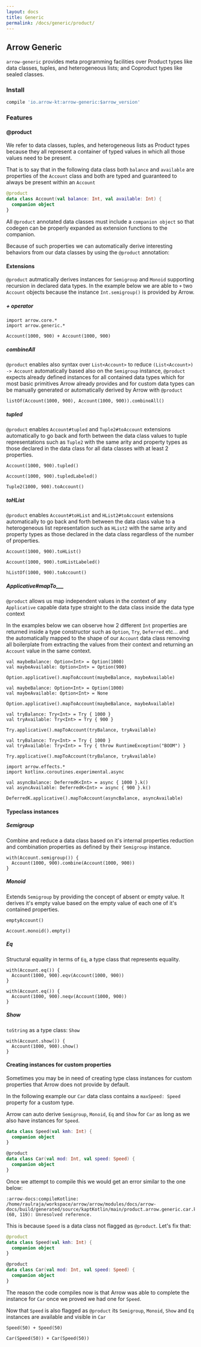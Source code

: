 ```yaml
---
layout: docs
title: Generic
permalink: /docs/generic/product/
---
```


## Arrow Generic

`arrow-generic` provides meta programming facilities over Product types like data classes, tuples, and heterogeneous lists; and Coproduct types like sealed classes.

### Install 

```groovy
compile 'io.arrow-kt:arrow-generic:$arrow_version'
```

### Features

#### @product

We refer to data classes, tuples, and heterogeneous lists as Product types because they all represent a container of typed values in which all those values need to be present.

That is to say that in the following data class both `balance` and `available` are properties of the `Account` class and both are typed and guaranteed to always be present within an `Account`

```kotlin
@product
data class Account(val balance: Int, val available: Int) {
  companion object
}
```

All `@product` annotated data classes must include a `companion object` so that codegen can be properly expanded as extension functions to the companion.

Because of such properties we can automatically derive interesting behaviors from our data classes by using the `@product` annotation:

#### Extensions

`@product` autmatically derives instances for `Semigroup` and `Monoid` supporting recursion in declared data types. In the example below we are able to `+` two `Account` objects because the instance `Int.semigroup()` is provided by Arrow.

##### + operator

```kotlin:ank
import arrow.core.*
import arrow.generic.*

Account(1000, 900) + Account(1000, 900)
```

##### combineAll

`@product` enables also syntax over `List<Account>` to reduce `(List<Account>) -> Account` automatically based also on the `Semigroup` instance, `@product` expects already defined instances for all contained data types which for most basic primitives Arrow already provides and for custom data types can be manually generated or automatically derived by Arrow with `@product`

```kotlin:ank
listOf(Account(1000, 900), Account(1000, 900)).combineAll()
```

##### tupled

`@product` enables `Account#tupled` and `Tuple2#toAccount` extensions automatically to go back and forth between the data class values to tuple representations such as `Tuple2` with the same arity and property types as those declared in the data class for all data classes with at least 2 properties.

```kotlin:ank
Account(1000, 900).tupled()
```

```kotlin:ank
Account(1000, 900).tupledLabeled()
```

```kotlin:ank
Tuple2(1000, 900).toAccount()
```

##### toHList

`@product` enables `Account#toHList` and `HList2#toAccount` extensions automatically to go back and forth between the data class value to a heterogeneous list representation such as `HList2` with the same arity and property types as those declared in the data class regardless of the number of properties.

```kotlin:ank
Account(1000, 900).toHList()
```

```kotlin:ank
Account(1000, 900).toHListLabeled()
```

```kotlin:ank
hListOf(1000, 900).toAccount()
```

##### Applicative#mapTo___

`@product` allows us map independent values in the context of any `Applicative` capable data type straight to the data class inside the data type context

In the examples below we can observe how 2 different `Int` properties are returned inside a type constructor such as `Option`, `Try`, `Deferred` etc... and the automatically mapped to the shape of our `Account` data class removing all boilerplate from extracting the values from their context and returning an `Account` value in the same context.

```kotlin:ank
val maybeBalance: Option<Int> = Option(1000)
val maybeAvailable: Option<Int> = Option(900)

Option.applicative().mapToAccount(maybeBalance, maybeAvailable)
```

```kotlin:ank
val maybeBalance: Option<Int> = Option(1000)
val maybeAvailable: Option<Int> = None

Option.applicative().mapToAccount(maybeBalance, maybeAvailable)
```

```kotlin:ank
val tryBalance: Try<Int> = Try { 1000 }
val tryAvailable: Try<Int> = Try { 900 }

Try.applicative().mapToAccount(tryBalance, tryAvailable)
```

```kotlin:ank
val tryBalance: Try<Int> = Try { 1000 }
val tryAvailable: Try<Int> = Try { throw RuntimeException("BOOM") }

Try.applicative().mapToAccount(tryBalance, tryAvailable)
```

```kotlin:ank
import arrow.effects.*
import kotlinx.coroutines.experimental.async

val asyncBalance: DeferredK<Int> = async { 1000 }.k()
val asyncAvailable: DeferredK<Int> = async { 900 }.k()

DeferredK.applicative().mapToAccount(asyncBalance, asyncAvailable)
```

#### Typeclass instances

##### Semigroup 

Combine and reduce a data class based on it's internal properties reduction and combination properties as defined by their `Semigroup` instance.

```kotlin:ank
with(Account.semigroup()) {
  Account(1000, 900).combine(Account(1000, 900))
}
```

##### Monoid 

Extends `Semigroup` by providing the concept of absent or empty value. It derives it's empty value based on the empty value of each one of it's contained properties.

```kotlin:ank
emptyAccount()
```

```kotlin:ank
Account.monoid().empty()
```

##### Eq 

Structural equality in terms of `Eq`, a type class that represents equality.

```kotlin:ank
with(Account.eq()) {
  Account(1000, 900).eqv(Account(1000, 900))
}
```

```kotlin:ank
with(Account.eq()) {
  Account(1000, 900).neqv(Account(1000, 900))
}
```

##### Show 

`toString` as a type class: `Show`

```kotlin:ank
with(Account.show()) {
  Account(1000, 900).show()
}
```

#### Creating instances for custom properties

Sometimes you may be in need of creating type class instances for custom properties that Arrow does not provide by default.

In the following example our `Car` data class contains a `maxSpeed: Speed` property for a custom type.

Arrow can auto derive `Semigroup`, `Monoid`, `Eq` and `Show` for `Car` as long as we also have instances for `Speed`.

```kotlin
data class Speed(val kmh: Int) {
  companion object
}

@product
data class Car(val mod: Int, val speed: Speed) {
  companion object
}
```

Once we attempt to compile this we would get an error similar to the one below:

```$xslt
:arrow-docs:compileKotline: /home/raulraja/workspace/arrow/arrow/modules/docs/arrow-docs/build/generated/source/kaptKotlin/main/product.arrow.generic.car.kt: (60, 119): Unresolved reference.
```

This is because `Speed` is a data class not flagged as `@product`. Let's fix that:

```kotlin
@product
data class Speed(val kmh: Int) {
  companion object
}

@product
data class Car(val mod: Int, val speed: Speed) {
  companion object
}
```

The reason the code compiles now is that Arrow was able to complete the instance for `Car` once we proved we had one for `Speed`. 

Now that `Speed` is also flagged as `@product` its `Semigroup`, `Monoid`, `Show` and `Eq` instances are available and visible in `Car`

```kotlin:ank
Speed(50) + Speed(50)
```

```kotlin:ank
Car(Speed(50)) + Car(Speed(50))
```
